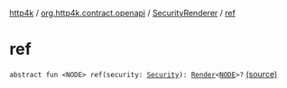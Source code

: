 [http4k](../../index.md) / [org.http4k.contract.openapi](../index.md) / [SecurityRenderer](index.md) / [ref](./ref.md)

# ref

`abstract fun <NODE> ref(security: `[`Security`](../../org.http4k.contract.security/-security/index.md)`): `[`Render`](../-render.md)`<`[`NODE`](ref.md#NODE)`>?` [(source)](https://github.com/http4k/http4k/blob/master/http4k-contract/src/main/kotlin/org/http4k/contract/openapi/SecurityRenderer.kt#L13)